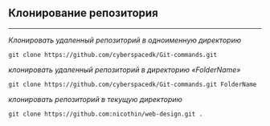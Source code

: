 ## Клонирование репозитория
---
*Клонировать удаленный репозиторий в одноименную директорию*
```
git clone https://github.com/cyberspacedk/Git-commands.git 
```
*клонировать удаленный репозиторий в директорию «FolderName»*
```
git clone https://github.com/cyberspacedk/Git-commands.git FolderName
```
*клонировать репозиторий в текущую директорию*
```
git clone https://github.com:nicothin/web-design.git .
```